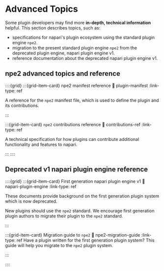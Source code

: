 # Advanced Topics

Some plugin developers may find more **in-depth, technical information** helpful. This section describes topics, such as:
- specifications for napari's plugin ecosystem using the standard plugin engine `npe2`.
- migration to the present standard plugin engine `npe2` from the deprecated plugin engine, napari plugin engine v1.
- reference documentation about the deprecated napari plugin engine v1.

## npe2 advanced topics and reference

::::{grid}
:::{grid-item-card} npe2 manifest reference
:link: plugin-manifest
:link-type: ref

A reference for the `npe2` manifest file, which is used to define the plugin and its contributions.

:::

:::{grid-item-card} `npe2` contributions reference
:link: contributions-ref
:link-type: ref

A technical specification for how plugins can contribute additional functionality and features to napari.

:::
::::

## Deprecated v1 napari plugin engine reference

::::{grid}
:::{grid-item-card} First generation napari plugin engine v1
:link: napari-plugin-engine
:link-type: ref

These documents provide background on the first generation plugin system which is now deprecated.

New plugins should use the `npe2` standard.
We encourage first generation plugin authors to migrate their plugin to the `npe2` standard.

:::

:::{grid-item-card} Migration guide to `npe2`
:link: npe2-migration-guide
:link-type: ref
Have a plugin written for the first generation plugin system? This guide will help you migrate to the `npe2` plugin system.

:::

::::